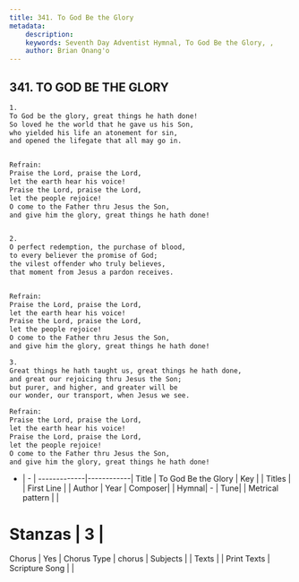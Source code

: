 ```yaml
---
title: 341. To God Be the Glory
metadata:
    description: 
    keywords: Seventh Day Adventist Hymnal, To God Be the Glory, , 
    author: Brian Onang'o
---
```



## 341. TO GOD BE THE GLORY

```txt
1.
To God be the glory, great things he hath done!
So loved he the world that he gave us his Son,
who yielded his life an atonement for sin,
and opened the lifegate that all may go in.


Refrain:
Praise the Lord, praise the Lord,
let the earth hear his voice!
Praise the Lord, praise the Lord,
let the people rejoice!
O come to the Father thru Jesus the Son,
and give him the glory, great things he hath done!


2.
O perfect redemption, the purchase of blood,
to every believer the promise of God;
the vilest offender who truly believes,
that moment from Jesus a pardon receives.


Refrain:
Praise the Lord, praise the Lord,
let the earth hear his voice!
Praise the Lord, praise the Lord,
let the people rejoice!
O come to the Father thru Jesus the Son,
and give him the glory, great things he hath done!

3.
Great things he hath taught us, great things he hath done,
and great our rejoicing thru Jesus the Son;
but purer, and higher, and greater will be
our wonder, our transport, when Jesus we see.

Refrain:
Praise the Lord, praise the Lord,
let the earth hear his voice!
Praise the Lord, praise the Lord,
let the people rejoice!
O come to the Father thru Jesus the Son,
and give him the glory, great things he hath done!

```

- |   -  |
-------------|------------|
Title | To God Be the Glory |
Key |  |
Titles |  |
First Line |  |
Author | 
Year | 
Composer|  |
Hymnal|  - |
Tune|  |
Metrical pattern | |
# Stanzas | 3 |
Chorus | Yes |
Chorus Type | chorus |
Subjects |  |
Texts |  |
Print Texts | 
Scripture Song |  |
  
